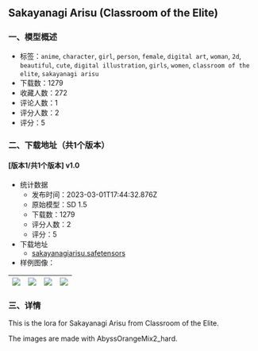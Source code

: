 ## Sakayanagi Arisu (Classroom of the Elite)
### 一、模型概述

- 标签：`anime`, `character`, `girl`, `person`, `female`, `digital art`, `woman`, `2d`, `beautiful`, `cute`, `digital illustration`, `girls`, `women`, `classroom of the elite`, `sakayanagi arisu`
- 下载数：1279
- 收藏人数：272
- 评论人数：1
- 评分人数：2
- 评分：5

### 二、下载地址（共1个版本）

#### [版本1/共1个版本] v1.0

- 统计数据
  - 发布时间：2023-03-01T17:44:32.876Z
  - 原始模型：SD 1.5
  - 下载数：1279
  - 评分人数：2
  - 评分：5
- 下载地址
  - [sakayanagiarisu.safetensors](https://civitai.com/api/download/models/17223)
- 样例图像：

| <img src="https://image.civitai.com/xG1nkqKTMzGDvpLrqFT7WA/ae3beeef-f50b-4923-6337-b33524ec7600/width=450/174895.jpeg" /> | <img src="https://image.civitai.com/xG1nkqKTMzGDvpLrqFT7WA/fe801b62-e338-4d68-4556-a39f7935f800/width=450/174903.jpeg" /> | <img src="https://image.civitai.com/xG1nkqKTMzGDvpLrqFT7WA/319cb0f6-1e3f-48bc-9504-36f86feffd00/width=450/174902.jpeg" /> | <img src="https://image.civitai.com/xG1nkqKTMzGDvpLrqFT7WA/fcd2c451-e6d3-4edf-fc11-cafacc63f500/width=450/174901.jpeg" /> |
| ---- | ---- | ---- | ---- |


### 三、详情
<p>This is the lora for Sakayanagi Arisu from Classroom of the Elite.</p><p>The images are made with AbyssOrangeMix2_hard.</p>